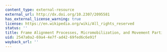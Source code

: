 ```yaml
---
content_type: external-resource
external_url: http://dx.doi.org/10.2307/2095581
has_external_license_warning: true
license: https://en.wikipedia.org/wiki/All_rights_reserved
status: ''
title: Frame Alignment Processes, Micromobilization, and Movement Participation
uid: 2547a0a2-69a4-4e7f-ad42-69fed6c6e91f
wayback_url: ''
---
```

